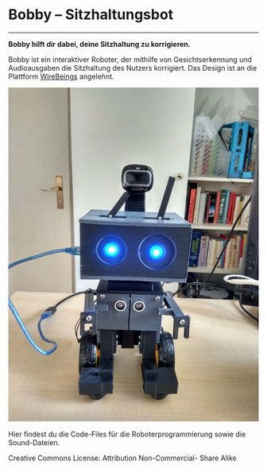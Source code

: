 # Bobby – Sitzhaltungsbot
---
**Bobby hilft dir dabei, deine Sitzhaltung zu korrigieren.**


Bobby ist ein interaktiver Roboter, der mithilfe von Gesichtserkennung und Audioausgaben die Sitzhaltung des Nutzers korrigiert. Das Design ist an die Plattform [WireBeings](http://wirebeings.com) angelehnt. 

![Image](https://github.com/mguedmini/bobby-hardware/raw/master/bobby-komplett-deckblatt.jpg)


Hier findest du die Code-Files für die Roboterprogrammierung sowie die Sound-Dateien.

Creative Commons License: Attribution Non-Commercial- Share Alike
